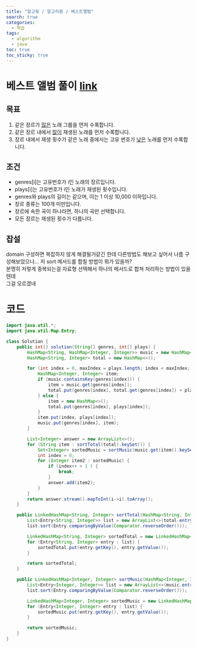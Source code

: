 ```yaml
---
title: "알고맂 / 알고리즘 / 베스트앨범"
search: true
categories: 
  - 학습
tags: 
  - algorithm
  - java
toc: true
toc_sticky: true
---
```


# 베스트 앨범 풀이 [link](https://programmers.co.kr/learn/courses/30/lessons/42579) 


## 목표
1. 같은 장르가 <u>많은</u> 노래 그룹을  먼저 수록합니다.
2. 같은 장르 내에서 <U>많이</U> 재생된 노래를 먼저 수록합니다.
3.  장르 내에서 재생 횟수가 같은 노래 중에서는 고유 번호가 <U>낮은</U> 노래를 먼저 수록합니다.  

## 조건
- genres[i]는 고유번호가 i인 노래의 장르입니다.
- plays[i]는 고유번호가 i인 노래가 재생된 횟수입니다.
- genres와 plays의 길이는 같으며, 이는 1 이상 10,000 이하입니다.
- 장르 종류는 100개 미만입니다.
- 장르에 속한 곡이 하나라면, 하나의 곡만 선택합니다.
- 모든 장르는 재생된 횟수가 다릅니다.

## 잡설
domain 구성하면 복잡하지 않게 해결될거같긴 한데 다른방법도 해보고 싶어서
나름 구성해보았으나... 저 sort 메서드를 합칠 방법이 뭐가 있을까?  
분명히 저렇게 중복되는걸 자료형 선택해서 하나의 메서드로 합쳐 처리하는 방법이 있을텐데  
그걸 모르겠네  

# 코드
```java
import java.util.*;
import java.util.Map.Entry;

class Solution {
    public int[] solution(String[] genres, int[] plays) {
        HashMap<String, HashMap<Integer, Integer>> music = new HashMap<>();
        HashMap<String, Integer> total = new HashMap<>();

        for (int index = 0, maxIndex = plays.length; index < maxIndex; index++) {
            HashMap<Integer, Integer> item;
            if (music.containsKey(genres[index])) {
                item = music.get(genres[index]);
                total.put(genres[index], total.get(genres[index]) + plays[index]);
            } else {
                item = new HashMap<>();
                total.put(genres[index], plays[index]);
            }
            item.put(index, plays[index]);
            music.put(genres[index], item);
        }

        List<Integer> answer = new ArrayList<>();
        for (String item : sortTotal(total).keySet()) {
            Set<Integer> sortedMusic = sortMusic(music.get(item)).keySet();
            int index = 0;
            for (Integer item2 : sortedMusic) {
                if (index++ > 1 ) {
                    break;
                }
                answer.add(item2);
            }
        }
        return answer.stream().mapToInt(i->i).toArray();
    }

    public LinkedHashMap<String, Integer> sortTotal(HashMap<String, Integer> total) {
        List<Entry<String, Integer>> list = new ArrayList<>(total.entrySet());
        list.sort(Entry.comparingByValue(Comparator.reverseOrder()));

        LinkedHashMap<String, Integer> sortedTotal = new LinkedHashMap<>();
        for (Entry<String, Integer> entry : list) {
            sortedTotal.put(entry.getKey(), entry.getValue());
        }

        return sortedTotal;
    }

    public LinkedHashMap<Integer, Integer> sortMusic(HashMap<Integer, Integer> music) {
        List<Entry<Integer, Integer>> list = new ArrayList<>(music.entrySet());
        list.sort(Entry.comparingByValue(Comparator.reverseOrder()));

        LinkedHashMap<Integer, Integer> sortedMusic = new LinkedHashMap<>();
        for (Entry<Integer, Integer> entry : list) {
            sortedMusic.put(entry.getKey(), entry.getValue());
        }

        return sortedMusic;
    }
}
```
<!--stackedit_data:
eyJoaXN0b3J5IjpbLTUwMTg2Nzk5NSwzMjE2NzU3NzcsLTIwNz
YwMTA4MTddfQ==
-->